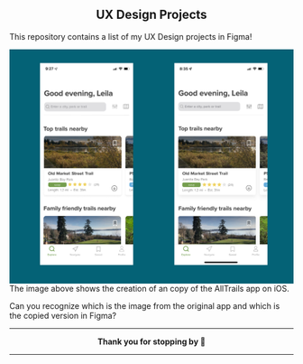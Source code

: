 <h2 align="center">UX Design Projects</h2>

This repository contains a list of my UX Design projects in Figma!

<img align="center" src="copycat.png"/>
The image above shows the creation of an copy of the AllTrails app on iOS.

Can you recognize which is the image from the original app and which is the copied version in Figma?

<hr>
<p align="center"> 
  <b> Thank you for stopping by 🤗</b>
</p>
<hr>

